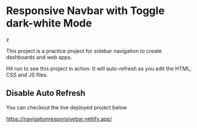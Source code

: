 # Responsive Navbar with Toggle dark-white Mode
z

This project is a practice project for sidebar navigation to create dashboards and web apps. 

Hit run to see this project in action. It will auto-refresh as you edit the HTML, CSS and JS files.

## Disable Auto Refresh
You can checkout the live deployed project below

https://navigationresponsivebar.netlify.app/


